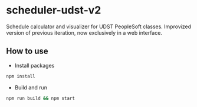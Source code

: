 # scheduler-udst-v2

Schedule calculator and visualizer for UDST PeopleSoft classes. Improvized version of previous iteration, now exclusively in a web interface.

## How to use

- Install packages
```bash
npm install
```

- Build and run
```bash
npm run build && npm start
```
